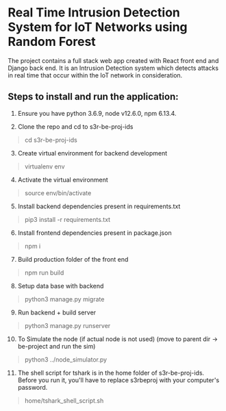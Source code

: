 # Real Time Intrusion Detection System for IoT Networks using Random Forest

The project contains a full stack web app created with React front end and Django back end. It is an Intrusion Detection system which detects attacks in real time that occur within the IoT network in consideration.

## Steps to install and run the application:

1. Ensure you have python 3.6.9, node v12.6.0, npm 6.13.4.

2. Clone the repo and cd to s3r-be-proj-ids
> cd s3r-be-proj-ids

3. Create virtual environment for backend development
> virtualenv env

4. Activate the virtual environment
> source env/bin/activate

5. Install backend dependencies present in requirements.txt
> pip3 install -r requirements.txt

6. Install frontend dependencies present in package.json
> npm i

7. Build production folder of the front end
> npm run build

8. Setup data base with backend
> python3 manage.py migrate

9. Run backend + build server
> python3 manage.py runserver

10. To Simulate the node (if actual node is not used) (move to parent dir -> be-project and run the sim)
> python3 ../node_simulator.py

11. The shell script for tshark is in the home folder of s3r-be-proj-ids.
Before you run it, you'll have to replace s3rbeproj with your computer's password.
> home/tshark_shell_script.sh
